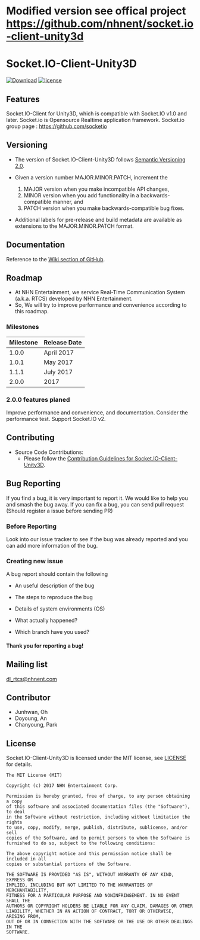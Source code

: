 # Modified version see offical project https://github.com/nhnent/socket.io-client-unity3d
# Socket.IO-Client-Unity3D
[![Download](https://img.shields.io/badge/Download-1.1.1-orange.svg)](https://github.com/nhnent/socket.io-client-unity3d/releases/tag/v1.1.1)
[![license](https://img.shields.io/github/license/mashape/apistatus.svg)](https://github.com/nhnent/socket.io-client-unity3d/blob/master/LICENSE) 

## Features
Socket.IO-Client for Unity3D, which is compatible with Socket.IO v1.0 and later. 
Socket.io is Opensource Realtime application framework. Socket.io group page : https://github.com/socketio

## Versioning
* The version of Socket.IO-Client-Unity3D follows [Semantic Versioning 2.0](http://semver.org).
* Given a version number MAJOR.MINOR.PATCH, increment the 
   1. MAJOR version when you make incompatible API changes,
   1. MINOR version when you add functionality in a backwards-compatible manner, and
   1. PATCH version when you make backwards-compatible bug fixes.

* Additional labels for pre-release and build metadata are available as extensions to the MAJOR.MINOR.PATCH format.

## Documentation

Reference to the [Wiki section of GitHub](https://github.com/nhnent/socket.io-client-unity3d/wiki).

## Roadmap

* At NHN Entertainment, we service Real-Time Communication System (a.k.a. RTCS) developed by NHN Entertainment.
* So, We will try to improve performance and convenience according to this roadmap.

### Milestones

| Milestone | Release Date |
| --- | --- |
| 1.0.0 | April 2017 |
| 1.0.1 | May 2017 |
| 1.1.1 | July 2017 |
| 2.0.0 | 2017 |

### 2.0.0 features planed

Improve performance and convenience, and documentation.
Consider the performance test.
Support Socket.IO v2.

## Contributing

* Source Code Contributions:
    * Please follow the [Contribution Guidelines for Socket.IO-Client-Unity3D](https://github.com/nhnent/socket.io-client-unity3d/blob/master/CONTRIBUTING.md).

## Bug Reporting

If you find a bug, it is very important to report it. We would like to help you and smash the bug away. If you can fix a bug, you can send pull request (Should register a issue before sending PR)

### Before Reporting

Look into our issue tracker to see if the bug was already reported and you can add more information of the bug.

### Creating new issue

A bug report should contain the following

* An useful description of the bug

* The steps to reproduce the bug

* Details of system environments (OS)

* What actually happened?

* Which branch have you used?

#### Thank you for reporting a bug!

## Mailing list

dl_rtcs@nhnent.com

## Contributor

* Junhwan, Oh
* Doyoung, An
* Chanyoung, Park

## License

Socket.IO-Client-Unity3D is licensed under the MIT license, see [LICENSE](https://github.com/nhnent/socket.io-client-unity3d/blob/master/LICENSE) for details.

```
The MIT License (MIT)

Copyright (c) 2017 NHN Entertainment Corp.

Permission is hereby granted, free of charge, to any person obtaining a copy
of this software and associated documentation files (the "Software"), to deal
in the Software without restriction, including without limitation the rights
to use, copy, modify, merge, publish, distribute, sublicense, and/or sell
copies of the Software, and to permit persons to whom the Software is
furnished to do so, subject to the following conditions:

The above copyright notice and this permission notice shall be included in all
copies or substantial portions of the Software.

THE SOFTWARE IS PROVIDED "AS IS", WITHOUT WARRANTY OF ANY KIND, EXPRESS OR
IMPLIED, INCLUDING BUT NOT LIMITED TO THE WARRANTIES OF MERCHANTABILITY,
FITNESS FOR A PARTICULAR PURPOSE AND NONINFRINGEMENT. IN NO EVENT SHALL THE
AUTHORS OR COPYRIGHT HOLDERS BE LIABLE FOR ANY CLAIM, DAMAGES OR OTHER
LIABILITY, WHETHER IN AN ACTION OF CONTRACT, TORT OR OTHERWISE, ARISING FROM,
OUT OF OR IN CONNECTION WITH THE SOFTWARE OR THE USE OR OTHER DEALINGS IN THE
SOFTWARE.
```
